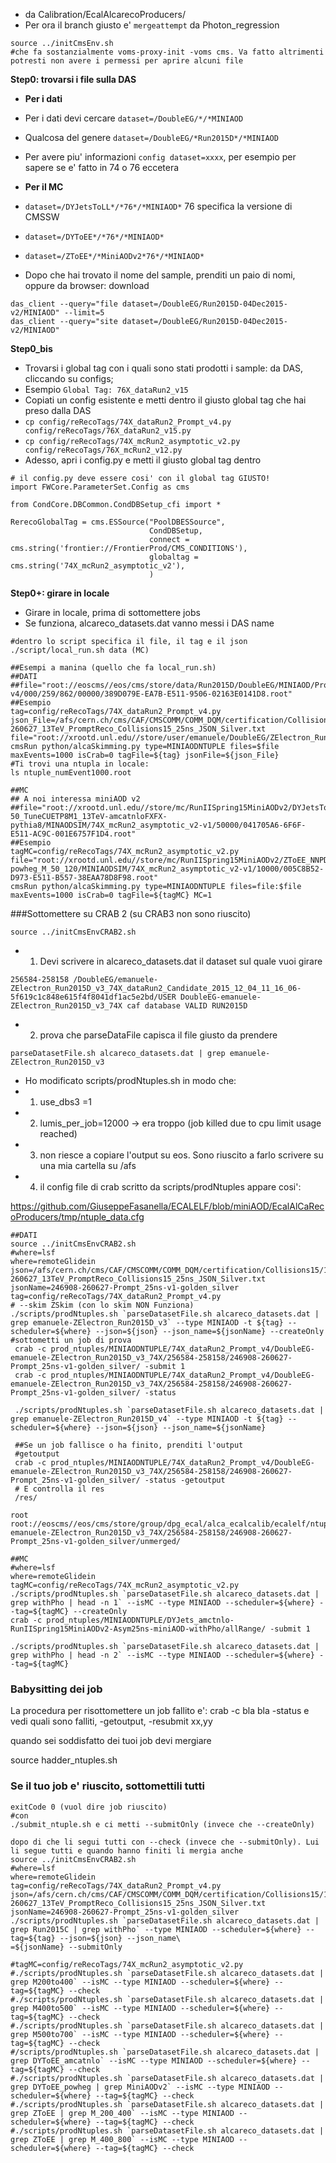 * da Calibration/EcalAlcarecoProducers/
* Per ora il branch giusto e' `mergeattempt` da Photon_regression

```
source ../initCmsEnv.sh
#che fa sostanzialmente voms-proxy-init -voms cms. Va fatto altrimenti potresti non avere i permessi per aprire alcuni file
```

**Step0: trovarsi i file sulla DAS**
* **Per i dati**
* Per i dati devi cercare `dataset=/DoubleEG/*/*MINIAOD` 
* Qualcosa del genere `dataset=/DoubleEG/*Run2015D*/*MINIAOD`
* Per avere piu' informazioni `config dataset=xxxx`, per esempio per sapere se e' fatto in 74 o 76 eccetera
* **Per il MC**
* `dataset=/DYJetsToLL*/*76*/*MINIAOD*` 76 specifica la versione di CMSSW
* `dataset=/DYToEE*/*76*/*MINIAOD*`
* `dataset=/ZToEE*/*MiniAODv2*76*/*MINIAOD*`

* Dopo che hai trovato il nome del sample, prenditi un paio di nomi, oppure da browser: download
```
das_client --query="file dataset=/DoubleEG/Run2015D-04Dec2015-v2/MINIAOD" --limit=5
das_client --query="site dataset=/DoubleEG/Run2015D-04Dec2015-v2/MINIAOD"
```
**Step0_bis**
* Trovarsi i global tag con i quali sono stati prodotti i sample: da DAS, cliccando su configs; 
* Esempio `Global Tag: 76X_dataRun2_v15`
* Copiati un config esistente e metti dentro il giusto global tag che hai preso dalla DAS
* `cp config/reRecoTags/74X_dataRun2_Prompt_v4.py config/reRecoTags/76X_dataRun2_v15.py`
* `cp config/reRecoTags/74X_mcRun2_asymptotic_v2.py config/reRecoTags/76X_mcRun2_v12.py`
* Adesso, apri i config.py e metti il giusto global tag dentro
```
# il config.py deve essere cosi' con il global tag GIUSTO!
import FWCore.ParameterSet.Config as cms

from CondCore.DBCommon.CondDBSetup_cfi import *

RerecoGlobalTag = cms.ESSource("PoolDBESSource",
                               CondDBSetup,
                               connect = cms.string('frontier://FrontierProd/CMS_CONDITIONS'),
                               globaltag = cms.string('74X_mcRun2_asymptotic_v2'),
                               )

```

**Step0+: girare in locale**
* Girare in locale, prima di sottomettere jobs
* Se funziona, alcareco_datasets.dat vanno messi i DAS name

```
#dentro lo script specifica il file, il tag e il json
./script/local_run.sh data (MC) 
```
```
##Esempi a manina (quello che fa local_run.sh)
##DATI
##file="root://eoscms//eos/cms/store/data/Run2015D/DoubleEG/MINIAOD/PromptReco-v4/000/259/862/00000/389D079E-EA7B-E511-9506-02163E0141D8.root"
##Esempio
tag=config/reRecoTags/74X_dataRun2_Prompt_v4.py
json_File=/afs/cern.ch/cms/CAF/CMSCOMM/COMM_DQM/certification/Collisions15/13TeV/Cert_246908-260627_13TeV_PromptReco_Collisions15_25ns_JSON_Silver.txt
file="root://xrootd.unl.edu//store/user/emanuele/DoubleEG/ZElectron_Run2015D_v3_74X_dataRun2_Candidate_2015_12_04_11_16_06/151204_115447/0000/reRECO_RAW2DIGI_L1Reco_RECO_PAT_1.root"
cmsRun python/alcaSkimming.py type=MINIAODNTUPLE files=$file maxEvents=1000 isCrab=0 tagFile=${tag} jsonFile=${json_File}
#Ti trovi una ntupla in locale:
ls ntuple_numEvent1000.root

##MC
## A noi interessa miniAOD v2
##file="root://xrootd.unl.edu//store/mc/RunIISpring15MiniAODv2/DYJetsToLL_M-50_TuneCUETP8M1_13TeV-amcatnloFXFX-pythia8/MINAODSIM/74X_mcRun2_asymptotic_v2-v1/50000/041705A6-6F6F-E511-AC9C-001E6757F1D4.root"
##Esempio
tagMC=config/reRecoTags/74X_mcRun2_asymptotic_v2.py
file="root://xrootd.unl.edu//store/mc/RunIISpring15MiniAODv2/ZToEE_NNPDF30_13TeV-powheg_M_50_120/MINIAODSIM/74X_mcRun2_asymptotic_v2-v1/10000/005C8B52-D973-E511-B557-38EAA78D8F98.root"
cmsRun python/alcaSkimming.py type=MINIAODNTUPLE files=file:$file maxEvents=1000 isCrab=0 tagFile=${tagMC} MC=1
```

###Sottomettere su CRAB 2 (su CRAB3 non sono riuscito)

```
source ../initCmsEnvCRAB2.sh
```
 
* 1) Devi scrivere in alcareco_datasets.dat il dataset sul quale vuoi girare
```
256584-258158 /DoubleEG/emanuele-ZElectron_Run2015D_v3_74X_dataRun2_Candidate_2015_12_04_11_16_06-5f619c1c848e615f4f8041df1ac5e2bd/USER DoubleEG-emanuele-ZElectron_Run2015D_v3_74X caf database VALID RUN2015D
```
* 2) prova che parseDataFile capisca il file giusto da prendere
```
parseDatasetFile.sh alcareco_datasets.dat | grep emanuele-ZElectron_Run2015D_v3
```
* Ho modificato scripts/prodNtuples.sh in modo che:
* 1) use_dbs3 =1
* 2) lumis_per_job=12000 -> era troppo (job killed due to cpu limit usage reached)
* 3) non riesce a copiare l'output su eos. Sono riuscito a farlo scrivere su una mia cartella su /afs
* 4) il config file di crab scritto da scripts/prodNtuples appare cosi': 

https://github.com/GiuseppeFasanella/ECALELF/blob/miniAOD/EcalAlCaRecoProducers/tmp/ntuple_data.cfg
```
##DATI
source ../initCmsEnvCRAB2.sh
#where=lsf
where=remoteGlidein
json=/afs/cern.ch/cms/CAF/CMSCOMM/COMM_DQM/certification/Collisions15/13TeV/Cert_246908-260627_13TeV_PromptReco_Collisions15_25ns_JSON_Silver.txt
jsonName=246908-260627-Prompt_25ns-v1-golden_silver
tag=config/reRecoTags/74X_dataRun2_Prompt_v4.py
# --skim ZSkim (con lo skim NON Funziona)
./scripts/prodNtuples.sh `parseDatasetFile.sh alcareco_datasets.dat | grep emanuele-ZElectron_Run2015D_v3` --type MINIAOD -t ${tag} --scheduler=${where} --json=${json} --json_name=${jsonName} --createOnly
#sottometti un job di prova
 crab -c prod_ntuples/MINIAODNTUPLE/74X_dataRun2_Prompt_v4/DoubleEG-emanuele-ZElectron_Run2015D_v3_74X/256584-258158/246908-260627-Prompt_25ns-v1-golden_silver/ -submit 1
 crab -c prod_ntuples/MINIAODNTUPLE/74X_dataRun2_Prompt_v4/DoubleEG-emanuele-ZElectron_Run2015D_v3_74X/256584-258158/246908-260627-Prompt_25ns-v1-golden_silver/ -status
 
 ./scripts/prodNtuples.sh `parseDatasetFile.sh alcareco_datasets.dat | grep emanuele-ZElectron_Run2015D_v4` --type MINIAOD -t ${tag} --scheduler=${where} --json=${json} --json_name=${jsonName}
 
 ##Se un job fallisce o ha finito, prenditi l'output
 #getoutput
 crab -c prod_ntuples/MINIAODNTUPLE/74X_dataRun2_Prompt_v4/DoubleEG-emanuele-ZElectron_Run2015D_v3_74X/256584-258158/246908-260627-Prompt_25ns-v1-golden_silver/ -status -getoutput
 # E controlla il res
 /res/
```
```
root root://eoscms//eos/cms/store/group/dpg_ecal/alca_ecalcalib/ecalelf/ntuples/13TeV/MINIAODNTUPLE/74X_dataRun2_Prompt_v4/DoubleEG-emanuele-ZElectron_Run2015D_v3_74X/256584-258158/246908-260627-Prompt_25ns-v1-golden_silver/unmerged/ 
```

```
##MC
#where=lsf
where=remoteGlidein
tagMC=config/reRecoTags/74X_mcRun2_asymptotic_v2.py
./scripts/prodNtuples.sh `parseDatasetFile.sh alcareco_datasets.dat | grep withPho | head -n 1` --isMC --type MINIAOD --scheduler=${where} --tag=${tagMC} --createOnly
crab -c prod_ntuples/MINIAODNTUPLE/DYJets_amctnlo-RunIISpring15MiniAODv2-Asym25ns-miniAOD-withPho/allRange/ -submit 1

./scripts/prodNtuples.sh `parseDatasetFile.sh alcareco_datasets.dat | grep withPho | head -n 2` --isMC --type MINIAOD --scheduler=${where} --tag=${tagMC}
```
### Babysitting dei job

La procedura per risottomettere un job fallito e': crab -c bla bla -status e vedi quali sono falliti, -getoutput, -resubmit xx,yy

quando sei soddisfatto dei tuoi job devi mergiare

source hadder_ntuples.sh

### Se il tuo job e' riuscito, sottomettili tutti
```
exitCode 0 (vuol dire job riuscito)
#con 
./submit_ntuple.sh e ci metti --submitOnly (invece che --createOnly) 

dopo di che li segui tutti con --check (invece che --submitOnly). Lui li segue tutti e quando hanno finiti li mergia anche
source ../initCmsEnvCRAB2.sh
#where=lsf                                                                                                                                                                      
where=remoteGlidein
tag=config/reRecoTags/74X_dataRun2_Prompt_v4.py
json=/afs/cern.ch/cms/CAF/CMSCOMM/COMM_DQM/certification/Collisions15/13TeV/Cert_246908-260627_13TeV_PromptReco_Collisions15_25ns_JSON_Silver.txt
jsonName=246908-260627-Prompt_25ns-v1-golden_silver
./scripts/prodNtuples.sh `parseDatasetFile.sh alcareco_datasets.dat | grep Run2015C | grep withPho` --type MINIAOD --scheduler=${where} --tag=${tag} --json=${json} --json_name\
=${jsonName} --submitOnly

#tagMC=config/reRecoTags/74X_mcRun2_asymptotic_v2.py                                                                                                                            
#./scripts/prodNtuples.sh `parseDatasetFile.sh alcareco_datasets.dat | grep M200to400` --isMC --type MINIAOD --scheduler=${where} --tag=${tagMC} --check                        
#./scripts/prodNtuples.sh `parseDatasetFile.sh alcareco_datasets.dat | grep M400to500` --isMC --type MINIAOD --scheduler=${where} --tag=${tagMC} --check                        
#./scripts/prodNtuples.sh `parseDatasetFile.sh alcareco_datasets.dat | grep M500to700` --isMC --type MINIAOD --scheduler=${where} --tag=${tagMC} --check                        
#/scripts/prodNtuples.sh `parseDatasetFile.sh alcareco_datasets.dat | grep DYToEE_amcatnlo` --isMC --type MINIAOD --scheduler=${where} --tag=${tagMC} --check                   
#./scripts/prodNtuples.sh `parseDatasetFile.sh alcareco_datasets.dat | grep DYToEE_powheg | grep MiniAODv2` --isMC --type MINIAOD --scheduler=${where} --tag=${tagMC} --check   
#./scripts/prodNtuples.sh `parseDatasetFile.sh alcareco_datasets.dat | grep ZToEE | grep M_200_400` --isMC --type MINIAOD --scheduler=${where} --tag=${tagMC} --check           
#./scripts/prodNtuples.sh `parseDatasetFile.sh alcareco_datasets.dat | grep ZToEE | grep M_400_800` --isMC --type MINIAOD --scheduler=${where} --tag=${tagMC} --check           


```


